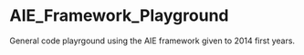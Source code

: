 AIE_Framework_Playground
========================

General code playrgound using the AIE framework given to 2014 first years.
